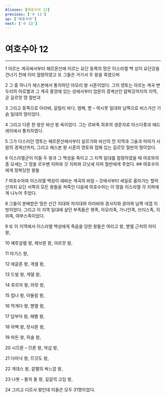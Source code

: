 ```yaml
---
Aliases: [여호수아 12]
previous: ['수 11']
up: ['여호수아']
next: ['수 13']
---
```

# 여호수아 12

***


1 아르논 계곡에서부터 헤르몬산에 이르는 요단 동쪽의 땅은 이스라엘 백 성이 요단강을 건너기 전에 이미 점령하였고 또 그들은 거기서 두 왕을 죽였으며 

2 그 중 하나가 헤스본에서 통치하던 아모리 왕 시혼이었다. 그의 영토는 아르논 계곡 변두리의 아로엘과 그 계곡 중앙에 있는 성에서부터 암몬의 경계선인 얍복강까지의 지역, 곧 길르앗 땅 절반과 

3 그리고 동쪽으로 아라바, 갈릴리 바다, 염해, 벧 – 여시못 일대와 남쪽으로 비스가산 기슭 일대의 땅이었다. 

4 그리고 다른 한 왕은 바산 왕 옥이었다. 그는 르바족 최후의 생존자로 아스다롯과 에드레이에서 통치하였다. 

5 그가 다스리던 영토는 헤르몬산에서부터 살르가와 바산의 전 지역과 그술과 마아가 사람의 경계선까지, 그리고 헤스본 왕 시혼의 영토와 접해 있는 길르앗 절반의 땅이었다. 

6 이스라엘군이 이들 두 왕과 그 백성을 죽이고 그 지역 일대를 점령하였을 때 여호와의 종 모세는 그 땅을 르우벤 지파와 갓 지파와 므낫세 지파 절반에게 주었다. ## 여호수아에게 정복당한 왕들 

7 여호수아와 이스라엘 백성이 레바논 계곡의 바알 – 갓에서부터 세일로 올라가는 할락산까지 요단 서쪽의 모든 왕들을 쳐죽인 다음에 여호수아는 이 땅을 이스라엘 각 지파에게 나누어 주었다. 

8 그들이 분배받은 땅은 산간 지대와 저지대와 아라바와 경사지와 광야와 남쪽 네겝 지방이었다. 그리고 이 지역 일대에 살던 부족들은 헷족, 아모리족, 가나안족, 브리스족, 히위족, 여부스족이었다. 

9 또 이 지역에서 이스라엘 백성에게 죽음을 당한 왕들은 여리고 왕, 벧엘 근처의 아이 왕, 

10 예루살렘 왕, 헤브론 왕, 야르뭇 왕, 

11 라기스 왕, 

12 에글론 왕, 게셀 왕, 

13 드빌 왕, 게델 왕, 

14 호르마 왕, 아랏 왕, 

15 립나 왕, 아둘람 왕, 

16 막게다 왕, 벧엘 왕, 

17 답부아 왕, 헤벨 왕, 

18 아벡 왕, 랏사론 왕, 

19 마돈 왕, 하솔 왕, 

20 시므론 – 므론 왕, 악삽 왕, 

21 다아낙 왕, 므깃도 왕, 

22 게데스 왕, 갈멜의 욕느암 왕, 

23 나봇 – 돌의 돌 왕, 길갈의 고임 왕, 

24 그리고 디르사 왕인데 이들은 모두 31명이었다.
